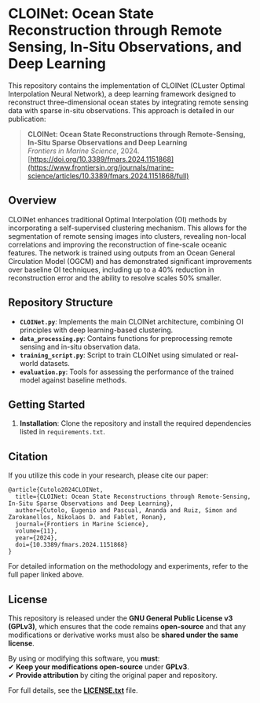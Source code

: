 # CLOINet: Ocean State Reconstruction through Remote Sensing, In-Situ Observations, and Deep Learning

This repository contains the implementation of CLOINet (CLuster Optimal Interpolation Neural Network), a deep learning framework designed to reconstruct three-dimensional ocean states by integrating remote sensing data with sparse in-situ observations. This approach is detailed in our publication:

> **CLOINet: Ocean State Reconstructions through Remote-Sensing, In-Situ Sparse Observations and Deep Learning**  
> *Frontiers in Marine Science*, 2024.  
> [https://doi.org/10.3389/fmars.2024.1151868](https://www.frontiersin.org/journals/marine-science/articles/10.3389/fmars.2024.1151868/full)

## Overview

CLOINet enhances traditional Optimal Interpolation (OI) methods by incorporating a self-supervised clustering mechanism. This allows for the segmentation of remote sensing images into clusters, revealing non-local correlations and improving the reconstruction of fine-scale oceanic features. The network is trained using outputs from an Ocean General Circulation Model (OGCM) and has demonstrated significant improvements over baseline OI techniques, including up to a 40% reduction in reconstruction error and the ability to resolve scales 50% smaller.

## Repository Structure

- **`CLOINet.py`**: Implements the main CLOINet architecture, combining OI principles with deep learning-based clustering.
- **`data_processing.py`**: Contains functions for preprocessing remote sensing and in-situ observation data.
- **`training_script.py`**: Script to train CLOINet using simulated or real-world datasets.
- **`evaluation.py`**: Tools for assessing the performance of the trained model against baseline methods.

## Getting Started

1. **Installation**: Clone the repository and install the required dependencies listed in `requirements.txt`.

## Citation

If you utilize this code in your research, please cite our paper:

```
@article{Cutolo2024CLOINet,
  title={CLOINet: Ocean State Reconstructions through Remote-Sensing, In-Situ Sparse Observations and Deep Learning},
  author={Cutolo, Eugenio and Pascual, Ananda and Ruiz, Simon and Zarokanellos, Nikolaos D. and Fablet, Ronan},
  journal={Frontiers in Marine Science},
  volume={11},
  year={2024},
  doi={10.3389/fmars.2024.1151868}
}
```

For detailed information on the methodology and experiments, refer to the full paper linked above. 

## License

This repository is released under the **GNU General Public License v3 (GPLv3)**, which ensures that the code remains **open-source** and that any modifications or derivative works must also be **shared under the same license**.  

By using or modifying this software, you **must**:  
✔ **Keep your modifications open-source** under **GPLv3**.  
✔ **Provide attribution** by citing the original paper and repository.

For full details, see the **[LICENSE.txt](LICENSE.txt)** file.
